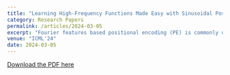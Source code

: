 ```yaml
---
title: "Learning High-Frequency Functions Made Easy with Sinusoidal Positional Encoding"
category: Research Papers
permalink: /articles/2024-03-05
excerpt: "Fourier features based positional encoding (PE) is commonly used in machine learning tasks that involve learning high-frequency features from lowdimensional inputs, such as 3D view synthesis and time series regression with neural tangent kernels. Despite their effectiveness, existing PEs require manual, empirical adjustment of crucial hyperparameters, specifically the Fourier features, tailored to each unique task. Further, PEs face challenges in efficiently learning high-frequency functions, particularly in tasks with limited data. In this paper, we introduce sinusoidal PE (SPE), designed to efficiently learn adaptive frequency features closely aligned with the true underlying function. Our experiments demonstrate that SPE, without hyperparameter tuning, consistently achieves enhanced fidelity and faster training across various tasks, including 3D view synthesis, Text-toSpeech generation, and 1D regression. SPE is implemented as a direct replacement for existing PEs. Its plug-and-play nature lets numerous tasks easily adopt and benefit from SPE.." 
venue: "ICML'24"
date: 2024-03-05
---
```


[Download the PDF here](https://arxiv.org/pdf/2407.09370)
